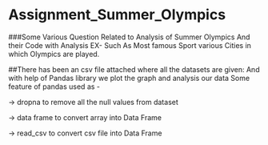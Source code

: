 # Assignment_Summer_Olympics

###Some Various Question Related to Analysis of Summer Olympics And their Code with Analysis EX- Such As Most famous Sport various Cities in which Olympics are played.

##There has been an csv file attached where all the datasets are given:
And with help of Pandas library we plot the graph and analysis our data Some feature of pandas used as -

-> dropna to remove all the null values from dataset

-> data frame to convert array into Data Frame

-> read_csv to convert csv file into Data Frame
